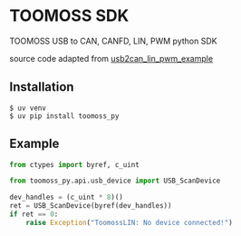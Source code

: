 # TOOMOSS SDK

TOOMOSS USB to CAN, CANFD, LIN, PWM python SDK

source code adapted from [usb2can_lin_pwm_example](https://gitee.com/toomoss/usb2can_lin_pwm_example)

## Installation
```
$ uv venv
$ uv pip install toomoss_py
```

## Example

```py
from ctypes import byref, c_uint

from toomoss_py.api.usb_device import USB_ScanDevice

dev_handles = (c_uint * 8)()
ret = USB_ScanDevice(byref(dev_handles))
if ret == 0:
    raise Exception("ToomossLIN: No device connected!")
```
